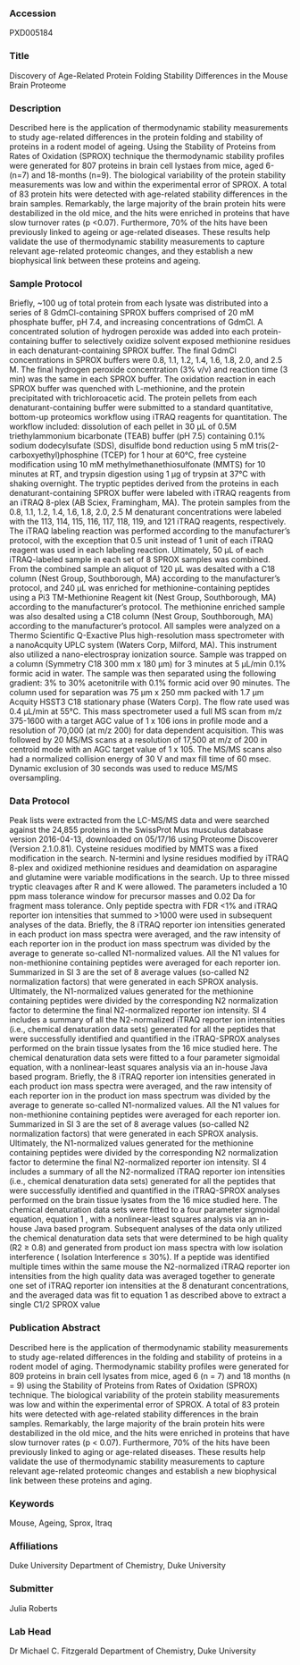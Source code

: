 ### Accession
PXD005184

### Title
Discovery of Age-Related Protein Folding Stability Differences in the Mouse Brain Proteome

### Description
Described here is the application of thermodynamic stability measurements to study age-related differences in the protein folding and stability of proteins in a rodent model of ageing.  Using the Stability of Proteins from Rates of Oxidation (SPROX) technique the thermodynamic stability profiles were generated for 807 proteins in brain cell lystaes from mice, aged 6- (n=7) and 18-months (n=9).  The biological variability of the protein stability measurements was low and within the experimental error of SPROX.   A total of 83 protein hits were detected with age-related stability differences in the brain samples.  Remarkably, the large majority of the brain protein hits were destabilized in the old mice, and the hits were enriched in proteins that have slow turnover rates (p <0.07).  Furthermore, 70% of the hits have been previously linked to ageing or age-related diseases.  These results help validate the use of thermodynamic stability measurements to capture relevant age-related proteomic changes, and they establish a new biophysical link between these proteins and ageing.

### Sample Protocol
Briefly, ~100 ug of total protein from each lysate was distributed into a series of 8 GdmCl-containing SPROX buffers comprised of 20 mM phosphate buffer, pH 7.4, and increasing concentrations of GdmCl. A concentrated solution of hydrogen peroxide was added into each protein-containing buffer to selectively oxidize solvent exposed methionine residues in each denaturant-containing SPROX buffer.  The final GdmCl concentrations in SPROX buffers were 0.8, 1.1, 1.2, 1.4, 1.6, 1.8, 2.0, and 2.5 M. The final hydrogen peroxide concentration (3% v/v) and reaction time (3 min) was the same in each SPROX buffer. The oxidation reaction in each SPROX buffer was quenched with L-methionine, and the protein precipitated with trichloroacetic acid.   The protein pellets from each denaturant-containing buffer were submitted to a standard quantitative, bottom-up proteomics workflow using iTRAQ reagents for quantitation.  The workflow included:  dissolution of each pellet in 30 μL of 0.5M triethylammonium bicarbonate (TEAB) buffer (pH 7.5) containing 0.1% sodium dodecylsufate (SDS), disulfide bond reduction using 5 mM tris(2-carboxyethyl)phosphine (TCEP) for 1 hour at 60°C, free cysteine modification using 10 mM methylmethanethiosulfonate (MMTS) for 10 minutes at RT, and trypsin digestion using 1 μg of trypsin at 37°C with shaking overnight.  The tryptic peptides derived from the proteins in each denaturant-containing SPROX buffer were labeled with iTRAQ reagents from an iTRAQ 8-plex (AB Sciex, Framingham, MA).  The protein samples from the 0.8, 1.1, 1.2, 1.4, 1.6, 1.8, 2.0, 2.5 M denaturant concentrations were labeled with the 113, 114, 115, 116, 117, 118, 119, and 121 iTRAQ reagents, respectively.  The iTRAQ labeling reaction was performed according to the manufacturer’s protocol, with the exception that 0.5 unit instead of 1 unit of each iTRAQ reagent was used in each labeling reaction.       Ultimately, 50 μL of each iTRAQ-labeled sample in each set of 8 SPROX samples was combined. From the combined sample an aliquot of 120 μL was desalted with a C18 column (Nest Group, Southborough, MA) according to the manufacturer’s protocol, and 240 μL was enriched for methionine-containing peptides using a Pi3 TM-Methionine Reagent kit (Nest Group, Southborough, MA) according to the manufacturer’s protocol.  The methionine enriched sample was also desalted using a C18 column (Nest Group, Southborough, MA) according to the manufacturer’s protocol.     All samples were analyzed on a Thermo Scientific Q-Exactive Plus high-resolution mass spectrometer with a nanoAcquity UPLC system (Waters Corp, Milford, MA).   This instrument also utilized a nano-electrospray ionization source.   Sample was trapped on a column (Symmetry C18 300 mm x 180 μm) for 3 minutes at 5 μL/min 0.1% formic acid in water.  The sample was then separated using the following gradient: 3% to 30% acetonitrile with 0.1% formic acid over 90 minutes.  The column used for separation was 75 μm x 250 mm packed with 1.7 μm Acquity HSST3 C18 stationary phase (Waters Corp).  The flow rate used was 0.4 μL/min at 55°C.  This mass spectrometer used a full MS scan from m/z 375-1600 with a target AGC value of 1 x 106 ions in profile mode and a resolution of 70,000 (at m/z 200) for data dependent acquisition.  This was followed by 20 MS/MS scans at a resolution of 17,500 at m/z of 200 in centroid mode with an AGC target value of 1 x 105.   The MS/MS scans also had a normalized collision energy of 30 V and max fill time of 60 msec.  Dynamic exclusion of 30 seconds was used to reduce MS/MS oversampling.

### Data Protocol
Peak lists were extracted from the LC-MS/MS data and were searched against the 24,855 proteins in the SwissProt Mus musculus database version 2016-04-13, downloaded on 05/17/16 using Proteome Discoverer (Version 2.1.0.81).   Cysteine residues modified by MMTS  was a fixed modification in the search. N-termini and lysine residues modified by iTRAQ 8-plex and oxidized methionine residues and deamidation on asparagine and glutamine were variable modifications in the search. Up to three missed tryptic cleavages after R and K were allowed.  The parameters included a 10 ppm mass tolerance window for precursor masses and 0.02 Da for fragment mass tolerance.  Only peptide spectra with FDR <1% and iTRAQ reporter ion intensities that summed to >1000 were used in subsequent analyses of the data.    Briefly, the 8 iTRAQ reporter ion intensities generated in each product ion mass spectra were averaged, and the raw intensity of each reporter ion in the product ion mass spectrum was divided by the average to generate so-called N1-normalized values. All the N1 values for non-methionine containing peptides were averaged for each reporter ion. Summarized in SI 3 are the set of 8 average values (so-called N2 normalization factors) that were generated in each SPROX analysis. Ultimately, the N1-normalized values generated for the methionine containing peptides were divided by the corresponding N2 normalization factor to determine the final N2-normalized reporter ion intensity. SI 4 includes a summary of all the N2-normalized iTRAQ reporter ion intensities (i.e., chemical denaturation data sets) generated for all the peptides that were successfully identified and quantified in the iTRAQ-SPROX analyses performed on the brain tissue lysates from the 16 mice studied here.  The chemical denaturation data sets were fitted to a four parameter sigmoidal equation, with a nonlinear-least squares analysis via an in-house Java based program.  Briefly, the 8 iTRAQ reporter ion intensities generated in each product ion mass spectra were averaged, and the raw intensity of each reporter ion in the product ion mass spectrum was divided by the average to generate so-called N1-normalized values. All the N1 values for non-methionine containing peptides were averaged for each reporter ion. Summarized in SI 3 are the set of 8 average values (so-called N2 normalization factors) that were generated in each SPROX analysis. Ultimately, the N1-normalized values generated for the methionine containing peptides were divided by the corresponding N2 normalization factor to determine the final N2-normalized reporter ion intensity. SI 4 includes a summary of all the N2-normalized iTRAQ reporter ion intensities (i.e., chemical denaturation data sets) generated for all the peptides that were successfully identified and quantified in the iTRAQ-SPROX analyses performed on the brain tissue lysates from the 16 mice studied here.  The chemical denaturation data sets were fitted to a four parameter sigmoidal equation, equation 1 , with a nonlinear-least squares analysis via an in-house Java based program.  Subsequent analyses of the data only utilized the chemical denaturation data sets that were determined to be high quality (R2 ≥ 0.8)  and generated from product ion mass spectra with low isolation interference ( Isolation Interference ≤ 30%).  If a peptide was identified multiple times within the same mouse the N2-normalized iTRAQ reporter ion intensities from the high quality data was averaged together to generate one set of iTRAQ reporter ion intensities at the 8 denaturant concentrations, and the averaged data was fit to equation 1 as described above to extract a single C1/2 SPROX value

### Publication Abstract
Described here is the application of thermodynamic stability measurements to study age-related differences in the folding and stability of proteins in a rodent model of aging. Thermodynamic stability profiles were generated for 809 proteins in brain cell lysates from mice, aged 6 (n = 7) and 18 months (n = 9) using the Stability of Proteins from Rates of Oxidation (SPROX) technique. The biological variability of the protein stability measurements was low and within the experimental error of SPROX. A total of 83 protein hits were detected with age-related stability differences in the brain samples. Remarkably, the large majority of the brain protein hits were destabilized in the old mice, and the hits were enriched in proteins that have slow turnover rates (p &lt; 0.07). Furthermore, 70% of the hits have been previously linked to aging or age-related diseases. These results help validate the use of thermodynamic stability measurements to capture relevant age-related proteomic changes and establish a new biophysical link between these proteins and aging.

### Keywords
Mouse, Ageing, Sprox, Itraq

### Affiliations
Duke University
Department of Chemistry, Duke University

### Submitter
Julia Roberts

### Lab Head
Dr Michael C. Fitzgerald
Department of Chemistry, Duke University


